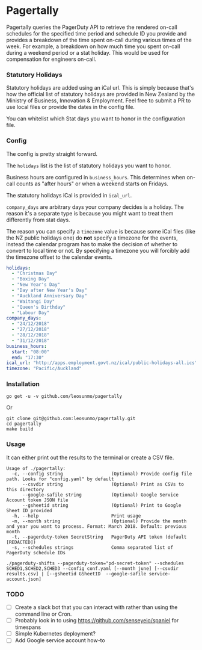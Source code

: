 # Pagertally
Pagertally queries the PagerDuty API to retrieve the rendered on-call schedules for the specified time period and schedule ID you provide and provides a breakdown of the time spent on-call during various times of the week. For example, a breakdown on how much time you spent on-call during a weekend period or a stat holiday. This would be used for compensation for engineers on-call.

### Statutory Holidays
Statutory holidays are added using an iCal url. This is simply because that's how the official list of statutory holidays are provided in New Zealand by the Ministry of Business, Innovation & Employment. Feel free to submit a PR to use local files or provide the dates in the config file.

You can whitelist which Stat days you want to honor in the configuration file.

### Config
The config is pretty straight forward.

 The `holidays` list is the list of statutory holidays you want to honor.

Business hours are configured in `business_hours`. This determines when on-call counts as "after hours" or when a weekend starts on Fridays.

The statutory holidays iCal is provided in `ical_url`.

`company_days` are arbitrary days your company decides is a holiday. The reason it's a separate type is because you might want to treat them differently from stat days.

The reason you can specify a `timezone` value is because some iCal files (like the NZ public holidays one) do **not** specify a timezone for the events, instead the calendar program has to make the decision of whether to convert to local time or not. By specifying a timezone you will forcibly add the timezone offset to the calendar events. 


```yaml
holidays:
  - "Christmas Day"
  - "Boxing Day"
  - "New Year's Day"
  - "Day after New Year's Day"
  - "Auckland Anniversary Day"
  - "Waitangi Day"
  - "Queen's Birthday"
  - "Labour Day"
company_days:
  - "24/12/2018"
  - "27/12/2018"
  - "28/12/2018"
  - "31/12/2018"
business_hours:
  start: "08:00"
  end: "17:30"
ical_url: "http://apps.employment.govt.nz/ical/public-holidays-all.ics"
timezone: "Pacific/Auckland"
```

### Installation
```
go get -u -v github.com/leosunmo/pagertally
```
Or
```
git clone git@github.com:leosunmo/pagertally.git
cd pagertally
make build
```


### Usage
It can either print out the results to the terminal or create a CSV file.
```
Usage of ./pagertally:
  -c, --config string                  (Optional) Provide config file path. Looks for "config.yaml" by default
      --csvdir string                  (Optional) Print as CSVs to this directory
      --google-safile string           (Optional) Google Service Account token JSON file
      --gsheetid string                (Optional) Print to Google Sheet ID provided
  -h, --help                           Print usage
  -m, --month string                   (Optional) Provide the month and year you want to process. Format: March 2018. Default: previous month
  -t, --pagerduty-token SecretString   PagerDuty API token (default [REDACTED])
  -s, --schedules strings              Comma separated list of PagerDuty schedule IDs

./pagerduty-shifts --pagerduty-token="pd-secret-token" --schedules SCHED1,SCHED2,SCHED3 --config conf.yaml [--month june] [--csvdir results.csv] | [--gsheetid GSheetID  --google-safile service-account.json]
```

### TODO
- [ ] Create a slack bot that you can interact with rather than using the command line or Cron.
- [ ] Probably look in to using https://github.com/senseyeio/spaniel for timespans
- [ ] Simple Kubernetes deployment?
- [ ] Add Google service account how-to
